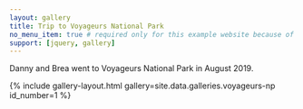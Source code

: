 ```yaml
---
layout: gallery
title: Trip to Voyageurs National Park
no_menu_item: true # required only for this example website because of menu construction
support: [jquery, gallery]
---
```

Danny and Brea went to Voyageurs National Park in August 2019.


{% include gallery-layout.html gallery=site.data.galleries.voyageurs-np id_number=1 %}
